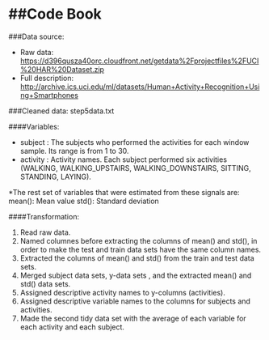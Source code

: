 ##Code Book
==============================================

###Data source: 

  * Raw data: https://d396qusza40orc.cloudfront.net/getdata%2Fprojectfiles%2FUCI%20HAR%20Dataset.zip
  * Full description: http://archive.ics.uci.edu/ml/datasets/Human+Activity+Recognition+Using+Smartphones
  
###Cleaned data: step5data.txt
  
####Variables:

  * subject : The subjects who performed the activities for each window sample. Its range is from 1 to 30. 
  * activity :  Activity names. Each subject performed six activities 
              (WALKING, WALKING_UPSTAIRS, WALKING_DOWNSTAIRS, SITTING, STANDING, LAYING).
  
  *The rest set of variables that were estimated from these signals are: 
    mean(): Mean value
    std(): Standard deviation

####Transformation:

  1. Read raw data.
  2. Named columnes before extracting the columns of mean() and std(), in order to make the test and train data sets have the same column names.
  3. Extracted the columns of mean() and std() from the train and test data sets.
  4. Merged subject data sets, y-data sets , and the extracted mean() and std() data sets.
  5. Assigned descriptive activity names to y-columns (activities).
  6. Assigned descriptive variable names to the columns for subjects and activities.
  7. Made the second tidy data set with the average of each variable for each activity and each subject.
